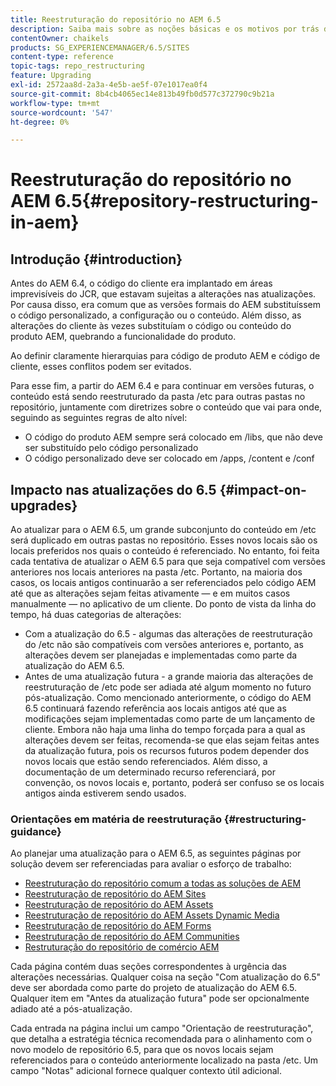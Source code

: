 ```yaml
---
title: Reestruturação do repositório no AEM 6.5
description: Saiba mais sobre as noções básicas e os motivos por trás da reestruturação do repositório no AEM 6.5
contentOwner: chaikels
products: SG_EXPERIENCEMANAGER/6.5/SITES
content-type: reference
topic-tags: repo_restructuring
feature: Upgrading
exl-id: 2572aa8d-2a3a-4e5b-ae5f-07e1017ea0f4
source-git-commit: 8b4cb4065ec14e813b49fb0d577c372790c9b21a
workflow-type: tm+mt
source-wordcount: '547'
ht-degree: 0%

---
```


# Reestruturação do repositório no AEM 6.5{#repository-restructuring-in-aem}

## Introdução {#introduction}

Antes do AEM 6.4, o código do cliente era implantado em áreas imprevisíveis do JCR, que estavam sujeitas a alterações nas atualizações. Por causa disso, era comum que as versões formais do AEM substituíssem o código personalizado, a configuração ou o conteúdo. Além disso, as alterações do cliente às vezes substituíam o código ou conteúdo do produto AEM, quebrando a funcionalidade do produto.

Ao definir claramente hierarquias para código de produto AEM e código de cliente, esses conflitos podem ser evitados.

Para esse fim, a partir do AEM 6.4 e para continuar em versões futuras, o conteúdo está sendo reestruturado da pasta /etc para outras pastas no repositório, juntamente com diretrizes sobre o conteúdo que vai para onde, seguindo as seguintes regras de alto nível:

* O código do produto AEM sempre será colocado em /libs, que não deve ser substituído pelo código personalizado
* O código personalizado deve ser colocado em /apps, /content e /conf

## Impacto nas atualizações do 6.5 {#impact-on-upgrades}

Ao atualizar para o AEM 6.5, um grande subconjunto do conteúdo em /etc será duplicado em outras pastas no repositório. Esses novos locais são os locais preferidos nos quais o conteúdo é referenciado. No entanto, foi feita cada tentativa de atualizar o AEM 6.5 para que seja compatível com versões anteriores nos locais anteriores na pasta /etc. Portanto, na maioria dos casos, os locais antigos continuarão a ser referenciados pelo código AEM até que as alterações sejam feitas ativamente — e em muitos casos manualmente — no aplicativo de um cliente. Do ponto de vista da linha do tempo, há duas categorias de alterações:

* Com a atualização do 6.5 - algumas das alterações de reestruturação do /etc não são compatíveis com versões anteriores e, portanto, as alterações devem ser planejadas e implementadas como parte da atualização do AEM 6.5.
* Antes de uma atualização futura - a grande maioria das alterações de reestruturação de /etc pode ser adiada até algum momento no futuro pós-atualização. Como mencionado anteriormente, o código do AEM 6.5 continuará fazendo referência aos locais antigos até que as modificações sejam implementadas como parte de um lançamento de cliente. Embora não haja uma linha do tempo forçada para a qual as alterações devem ser feitas, recomenda-se que elas sejam feitas antes da atualização futura, pois os recursos futuros podem depender dos novos locais que estão sendo referenciados. Além disso, a documentação de um determinado recurso referenciará, por convenção, os novos locais e, portanto, poderá ser confuso se os locais antigos ainda estiverem sendo usados.

### Orientações em matéria de reestruturação {#restructuring-guidance}

Ao planejar uma atualização para o AEM 6.5, as seguintes páginas por solução devem ser referenciadas para avaliar o esforço de trabalho:

* [Reestruturação do repositório comum a todas as soluções de AEM](/help/sites-deploying/all-repository-restructuring-in-aem-6-5.md)
* [Reestruturação de repositório do AEM Sites](/help/sites-deploying/sites-repository-restructuring-in-aem-6-5.md)
* [Reestruturação de repositório do AEM Assets](/help/sites-deploying/assets-repository-restructuring-in-aem-6-5.md)
* [Reestruturação de repositório do AEM Assets Dynamic Media](/help/sites-deploying/dynamicmedia-repository-restructuring-in-aem-6-5.md)
* [Reestruturação de repositório do AEM Forms](/help/sites-deploying/forms-repository-restructuring-in-aem-6-5.md)
* [Reestruturação de repositório do AEM Communities](/help/sites-deploying/communities-repository-restructuring-in-aem-6-5.md)
* [Restruturação do repositório de comércio AEM](/help/sites-deploying/ecommerce-repository-restructuring-in-aem-6-5.md)

Cada página contém duas seções correspondentes à urgência das alterações necessárias. Qualquer coisa na seção &quot;Com atualização do 6.5&quot; deve ser abordada como parte do projeto de atualização do AEM 6.5. Qualquer item em &quot;Antes da atualização futura&quot; pode ser opcionalmente adiado até a pós-atualização.

Cada entrada na página inclui um campo &quot;Orientação de reestruturação&quot;, que detalha a estratégia técnica recomendada para o alinhamento com o novo modelo de repositório 6.5, para que os novos locais sejam referenciados para o conteúdo anteriormente localizado na pasta /etc. Um campo &quot;Notas&quot; adicional fornece qualquer contexto útil adicional.
